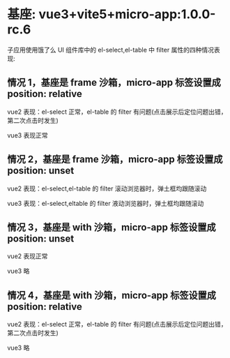 # 基座: vue3+vite5+micro-app:1.0.0-rc.6

子应用使用饿了么 UI 组件库中的 el-select,el-table 中 filter 属性的四种情况表现:

## 情况 1，基座是 frame 沙箱，micro-app 标签设置成 position: relative

vue2 表现：el-select 正常，el-table 的 filter 有问题(点击展示后定位问题出错，第二次点击时发生)

vue3 表现正常

## 情况 2，基座是 frame 沙箱，micro-app 标签设置成 position: unset

vue2 表现：el-select,el-table 的 filter 滚动浏览器时，弹土框均跟随滚动

vue3 表现：el-select,eltable 的 filter 液动浏览器时，弹土框均跟随滚动

## 情况 3，基座是 with 沙箱，micro-app 标签设置成 position: unset

vue2 表现正常

vue3 略

## 情况 4，基座是 with 沙箱，micro-app 标签设置成 position: relative

vue2 表现：el-select 正常，el-table 的 filter 有问题(点击展示后定位问题出错，第二次点击时发生)

vue3 略
